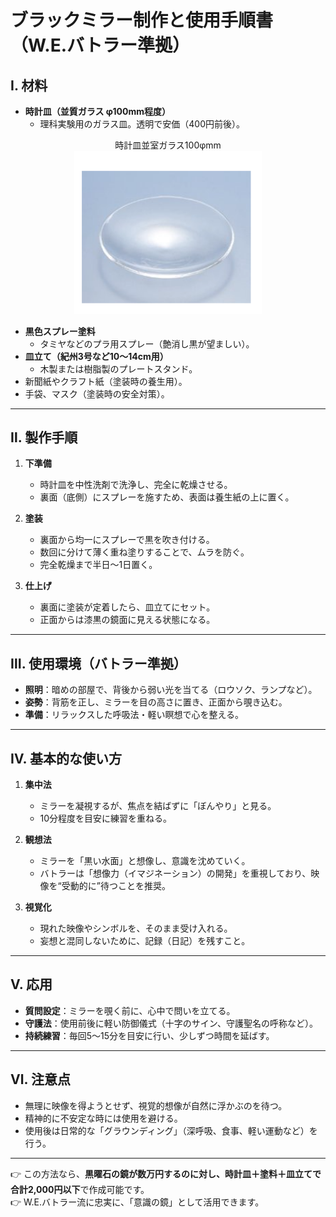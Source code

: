 # ブラックミラー制作と使用手順書（W.E.バトラー準拠）

## Ⅰ. 材料
- **時計皿（並質ガラス φ100mm程度）**
  - 理科実験用のガラス皿。透明で安価（400円前後）。
 
<div align="center">
時計皿並室ガラス100φmm<br>
<img src="black-mirror1.png" width="300">
<br>
</div>

- **黒色スプレー塗料**
  - タミヤなどのプラ用スプレー（艶消し黒が望ましい）。
- **皿立て（紀州3号など10〜14cm用）**
  - 木製または樹脂製のプレートスタンド。
- 新聞紙やクラフト紙（塗装時の養生用）。
- 手袋、マスク（塗装時の安全対策）。

---

## Ⅱ. 製作手順
1. **下準備**
   - 時計皿を中性洗剤で洗浄し、完全に乾燥させる。
   - 裏面（底側）にスプレーを施すため、表面は養生紙の上に置く。

2. **塗装**
   - 裏面から均一にスプレーで黒を吹き付ける。
   - 数回に分けて薄く重ね塗りすることで、ムラを防ぐ。
   - 完全乾燥まで半日～1日置く。

3. **仕上げ**
   - 裏面に塗装が定着したら、皿立てにセット。
   - 正面からは漆黒の鏡面に見える状態になる。

---

## Ⅲ. 使用環境（バトラー準拠）
- **照明**：暗めの部屋で、背後から弱い光を当てる（ロウソク、ランプなど）。
- **姿勢**：背筋を正し、ミラーを目の高さに置き、正面から覗き込む。
- **準備**：リラックスした呼吸法・軽い瞑想で心を整える。

---

## Ⅳ. 基本的な使い方
1. **集中法**
   - ミラーを凝視するが、焦点を結ばずに「ぼんやり」と見る。
   - 10分程度を目安に練習を重ねる。

2. **観想法**
   - ミラーを「黒い水面」と想像し、意識を沈めていく。
   - バトラーは「想像力（イマジネーション）の開発」を重視しており、映像を“受動的に”待つことを推奨。

3. **視覚化**
   - 現れた映像やシンボルを、そのまま受け入れる。
   - 妄想と混同しないために、記録（日記）を残すこと。

---

## Ⅴ. 応用
- **質問設定**：ミラーを覗く前に、心中で問いを立てる。
- **守護法**：使用前後に軽い防御儀式（十字のサイン、守護聖名の呼称など）。
- **持続練習**：毎回5〜15分を目安に行い、少しずつ時間を延ばす。

---

## Ⅵ. 注意点
- 無理に映像を得ようとせず、視覚的想像が自然に浮かぶのを待つ。
- 精神的に不安定な時には使用を避ける。
- 使用後は日常的な「グラウンディング」（深呼吸、食事、軽い運動など）を行う。

---

👉 この方法なら、**黒曜石の鏡が数万円するのに対し、時計皿＋塗料＋皿立てで合計2,000円以下**で作成可能です。  
👉 W.E.バトラー流に忠実に、「意識の鏡」として活用できます。
